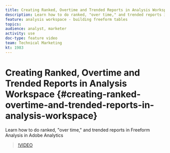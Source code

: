 ```yaml
---
title: Creating Ranked, Overtime and Trended Reports in Analysis Workspace
description: Learn how to do ranked, "over time," and trended reports in Freeform Analysis in Analysis Workspace. - Adobe Analytics
feature: analysis workspace - building freeform tables
topics: 
audience: analyst, marketer
activity: use
doc-type: feature video
team: Technical Marketing
kt: 1983
---
```


# Creating Ranked, Overtime and Trended Reports in Analysis Workspace {#creating-ranked-overtime-and-trended-reports-in-analysis-workspace}

Learn how to do ranked, "over time," and trended reports in Freeform Analysis in Adobe Analytics

>[!VIDEO](https://video.tv.adobe.com/v/23970/?quality=12)
